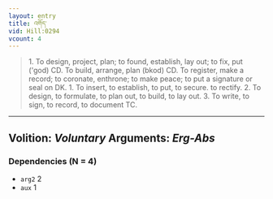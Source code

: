 ```yaml
---
layout: entry
title: འགོད་
vid: Hill:0294
vcount: 4
---
```

> 1\. To design, project, plan; to found, establish, lay out; to fix, put ('god) CD\. To build, arrange, plan (bkod) CD\. To register, make a record; to coronate, enthrone; to make peace; to put a signature or seal on DK\. 1\. To insert, to establish, to put, to secure\. to rectify\. 2\. To design, to formulate, to plan out, to build, to lay out\. 3\. To write, to sign, to record, to document TC\.

---
Volition: _Voluntary_
Arguments: _Erg-Abs_
---

### Dependencies (N = 4)
* `arg2` 2
* `aux` 1
